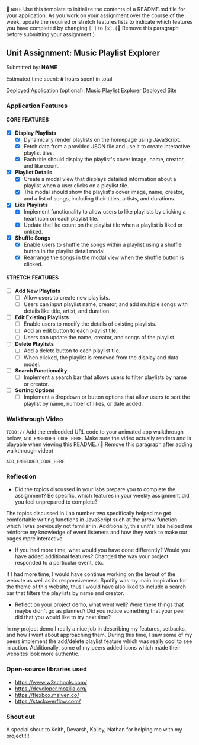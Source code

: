 📝 `NOTE` Use this template to initialize the contents of a README.md file for your application. As you work on your assignment over the course of the week, update the required or stretch features lists to indicate which features you have completed by changing `[ ]` to `[x]`. (🚫 Remove this paragraph before submitting your assignment.)

## Unit Assignment: Music Playlist Explorer

Submitted by: **NAME**

Estimated time spent: **#** hours spent in total

Deployed Application (optional): [Music Playlist Explorer Deployed Site](ADD_LINK_HERE)

### Application Features

#### CORE FEATURES

- [x] **Display Playlists**
  - [x] Dynamically render playlists on the homepage using JavaScript.
  - [x] Fetch data from a provided JSON file and use it to create interactive playlist tiles.
  - [x] Each title should display the playlist's cover image, name, creator, and like count.

- [x] **Playlist Details**
  - [x] Create a modal view that displays detailed information about a playlist when a user clicks on a playlist tile.
  - [x] The modal should show the playlist's cover image, name, creator, and a list of songs, including their titles, artists, and durations.

- [x] **Like Playlists**
  - [x] Implement functionality to allow users to like playlists by clicking a heart icon on each playlist tile.
  - [x] Update the like count on the playlist tile when a playlist is liked or unliked.

- [x] **Shuffle Songs**
  - [x] Enable users to shuffle the songs within a playlist using a shuffle button in the playlist detail modal.
  - [x] Rearrange the songs in the modal view when the shuffle button is clicked.

#### STRETCH FEATURES

- [ ] **Add New Playlists**
  - [ ] Allow users to create new playlists.
  - [ ] Users can input playlist name, creator, and add multiple songs with details like title, artist, and duration.

- [ ] **Edit Existing Playlists**
  - [ ] Enable users to modify the details of existing playlists.
  - [ ] Add an edit button to each playlist tile.
  - [ ] Users can update the name, creator, and songs of the playlist.

- [ ] **Delete Playlists**
  - [ ] Add a delete button to each playlist tile.
  - [ ] When clicked, the playlist is removed from the display and data model.

- [ ] **Search Functionality**
  - [ ] Implement a search bar that allows users to filter playlists by name or creator.

- [ ] **Sorting Options**
  - [ ] Implement a dropdown or button options that allow users to sort the playlist by name, number of likes, or date added.

### Walkthrough Video

`TODO://` Add the embedded URL code to your animated app walkthrough below, `ADD_EMBEDDED_CODE_HERE`. Make sure the video actually renders and is playable when viewing this README. (🚫 Remove this paragraph after adding walkthrough video)

`ADD_EMBEDDED_CODE_HERE`

### Reflection

* Did the topics discussed in your labs prepare you to complete the assignment? Be specific, which features in your weekly assignment did you feel unprepared to complete?

The topics discussed in Lab number two specifically helped me get comfortable writing functions in JavaScript such at the arrow function which I was previously not familiar in. Additionally, this unit's labs helped me reinforce my knowledge of event listeners and how they work to make our pages mpre interactive. 

* If you had more time, what would you have done differently? Would you have added additional features? Changed the way your project responded to a particular event, etc.
  
If I had more time, I would have continue working on the layout of the website as well as its responsiveness. Spotify was my main inspiration for the theme of this website, thus I would have also liked to include a search bar that filters the playlists by name and creator. 

* Reflect on your project demo, what went well? Were there things that maybe didn't go as planned? Did you notice something that your peer did that you would like to try next time?

In my project demo I really a nice job in describing my features, setbacks, and how I went about approaching them. During this time, I saw some of my peers implement the add/delete playlist feature which was really cool to see in action. Additionally, some of my peers added icons which made their websites look more authentic. 

### Open-source libraries used

- https://www.w3schools.com/
- https://developer.mozilla.org/
- https://flexbox.malven.co/
- https://stackoverflow.com/


### Shout out

A special shout to Keith, Devarsh, Kailey, Nathan for helping me with my project!!!!